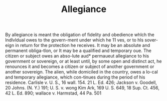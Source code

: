---
title: Allegiance
letter: A
permalink: "/definitions/allegiance.html"
body: By allegiance is meant the obligation of fidelity and obedience whlch the lndlvldual
  owes to the govern-ment under which he 11 ves, or to hls sover-eign in return for
  the protection he receives. It may be an absolute and permanent obliga-tlon, or
  It may be a qualified and temporary oue. The citizen or subject owes an abso-lute
  aud* permaueut allegiance to his government or sovereign, or at least until, by
  some open and distinct act, he renounces it and becomes a citizen or subject of
  another government or another sovereign. The alien, while domiciled in the country,
  owes a lo-cal and temporary allegiance, which con-tinues during the period of his
  residence. Carlisle v. U. S., 16 wall. 154. 21 L. Ed. 426; Jackson v. Goodell, 20
  Johns. (N. Y.) 191; U. S. v. wong Kim Ark, 169 U. S. 649, 18 Sup. Ct. 456, 42 L.
  Ed. 890; wallace v. Harmstad, 44 Pa. 501
published_at: '2018-07-07'
layout: post
---